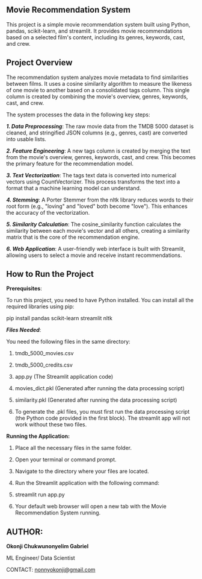 ## Movie Recommendation System

This project is a simple movie recommendation system built using Python, pandas, scikit-learn, and streamlit. It provides movie recommendations based on a selected film's content, including its genres, keywords, cast, and crew.

## Project Overview

The recommendation system analyzes movie metadata to find similarities between films. It uses a cosine similarity algorithm to measure the likeness of one movie to another based on a consolidated tags column. This single column is created by combining the movie's overview, genres, keywords, cast, and crew.

The system processes the data in the following key steps:

***1. Data Preprocessing***: The raw movie data from the TMDB 5000 dataset is cleaned, and stringified JSON columns (e.g., genres, cast) are converted into usable lists.

***2. Feature Engineering***: A new tags column is created by merging the text from the movie's overview, genres, keywords, cast, and crew. This becomes the primary feature for the recommendation model.

***3. Text Vectorization***: The tags text data is converted into numerical vectors using CountVectorizer. This process transforms the text into a format that a machine learning model can understand.

***4. Stemming***: A Porter Stemmer from the nltk library reduces words to their root form (e.g., "loving" and "loved" both become "love"). This enhances the accuracy of the vectorization.

***5. Similarity Calculation***: The cosine_similarity function calculates the similarity between each movie's vector and all others, creating a similarity matrix that is the core of the recommendation engine.

***6. Web Application***: A user-friendly web interface is built with Streamlit, allowing users to select a movie and receive instant recommendations.

## How to Run the Project
**Prerequisites**:

To run this project, you need to have Python installed. You can install all the required libraries using pip:

pip install pandas scikit-learn streamlit nltk

***Files Needed***:

You need the following files in the same directory:

1. tmdb_5000_movies.csv

2. tmdb_5000_credits.csv

3. app.py (The Streamlit application code)

4. movies_dict.pkl (Generated after running the data processing script)

5. similarity.pkl (Generated after running the data processing script)

5. To generate the .pkl files, you must first run the data processing script (the Python code provided in the first block). The streamlit app will not work without these two files.

**Running the Application:**

1. Place all the necessary files in the same folder.

2. Open your terminal or command prompt.

3. Navigate to the directory where your files are located.

4. Run the Streamlit application with the following command:

5. streamlit run app.py 

6. Your default web browser will open a new tab with the Movie Recommendation System running.

## AUTHOR:
**Okonji Chukwunonyelim Gabriel**
  
ML Engineer/ Data Scientist

CONTACT: nonnyokonji@gmail.com


